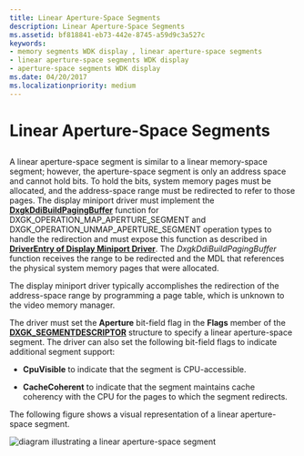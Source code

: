 ```yaml
---
title: Linear Aperture-Space Segments
description: Linear Aperture-Space Segments
ms.assetid: bf818841-eb73-442e-8745-a59d9c3a527c
keywords:
- memory segments WDK display , linear aperture-space segments
- linear aperture-space segments WDK display
- aperture-space segments WDK display
ms.date: 04/20/2017
ms.localizationpriority: medium
---
```


# Linear Aperture-Space Segments


## <span id="ddk_linear_aperture_space_segments_gg"></span><span id="DDK_LINEAR_APERTURE_SPACE_SEGMENTS_GG"></span>


A linear aperture-space segment is similar to a linear memory-space segment; however, the aperture-space segment is only an address space and cannot hold bits. To hold the bits, system memory pages must be allocated, and the address-space range must be redirected to refer to those pages. The display miniport driver must implement the [**DxgkDdiBuildPagingBuffer**](https://msdn.microsoft.com/library/windows/hardware/ff559587) function for DXGK\_OPERATION\_MAP\_APERTURE\_SEGMENT and DXGK\_OPERATION\_UNMAP\_APERTURE\_SEGMENT operation types to handle the redirection and must expose this function as described in [**DriverEntry of Display Miniport Driver**](https://msdn.microsoft.com/library/windows/hardware/ff556157). The *DxgkDdiBuildPagingBuffer* function receives the range to be redirected and the MDL that references the physical system memory pages that were allocated.

The display miniport driver typically accomplishes the redirection of the address-space range by programming a page table, which is unknown to the video memory manager.

The driver must set the **Aperture** bit-field flag in the **Flags** member of the [**DXGK\_SEGMENTDESCRIPTOR**](https://msdn.microsoft.com/library/windows/hardware/ff562035) structure to specify a linear aperture-space segment. The driver can also set the following bit-field flags to indicate additional segment support:

-   **CpuVisible** to indicate that the segment is CPU-accessible.

-   **CacheCoherent** to indicate that the segment maintains cache coherency with the CPU for the pages to which the segment redirects.

The following figure shows a visual representation of a linear aperture-space segment.

![diagram illustrating a linear aperture-space segment](images/aptrspac.png)

 

 





